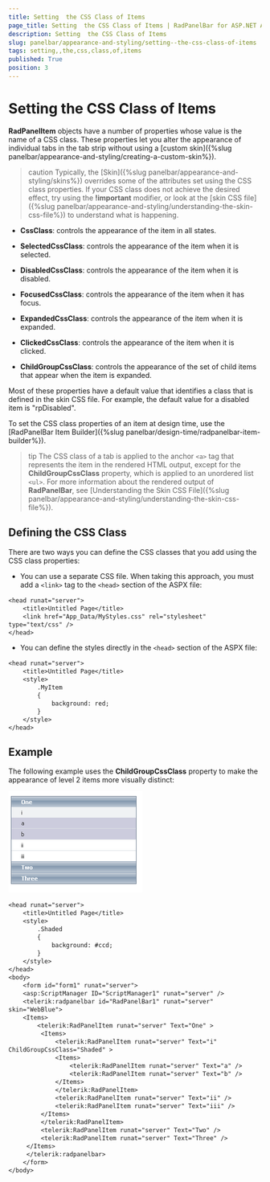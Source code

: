 ```yaml
---
title: Setting  the CSS Class of Items
page_title: Setting  the CSS Class of Items | RadPanelBar for ASP.NET AJAX Documentation
description: Setting  the CSS Class of Items
slug: panelbar/appearance-and-styling/setting--the-css-class-of-items
tags: setting,,the,css,class,of,items
published: True
position: 3
---
```


# Setting  the CSS Class of Items



**RadPanelItem** objects have a number of properties whose value is the name of a CSS class. These properties let you alter the appearance of individual tabs in the tab strip without using a [custom skin]({%slug panelbar/appearance-and-styling/creating-a-custom-skin%}).

>caution Typically, the [Skin]({%slug panelbar/appearance-and-styling/skins%}) overrides some of the attributes set using the CSS class properties. If your CSS class does not achieve the desired effect, try using the **!important** modifier, or look at the [skin CSS file]({%slug panelbar/appearance-and-styling/understanding-the-skin-css-file%}) to understand what is happening.
>


* **CssClass**: controls the appearance of the item in all states.

* **SelectedCssClass**: controls the appearance of the item when it is selected.

* **DisabledCssClass**: controls the appearance of the item when it is disabled.

* **FocusedCssClass**: controls the appearance of the item when it has focus.

* **ExpandedCssClass**: controls the appearance of the item when it is expanded.

* **ClickedCssClass**: controls the appearance of the item when it is clicked.

* **ChildGroupCssClass**: controls the appearance of the set of child items that appear when the item is expanded.

Most of these properties have a default value that identifies a class that is defined in the skin CSS file. For example, the default value for a disabled item is "rpDisabled".

To set the CSS class properties of an item at design time, use the [RadPanelBar Item Builder]({%slug panelbar/design-time/radpanelbar-item-builder%}).

>tip The CSS class of a tab is applied to the anchor `<a>` tag that represents the item in the rendered HTML output, except for the **ChildGroupCssClass** property, which is applied to an unordered list `<ul>`. For more information about the rendered output of **RadPanelBar**, see [Understanding the Skin CSS File]({%slug panelbar/appearance-and-styling/understanding-the-skin-css-file%}).
>


## Defining the CSS Class

There are two ways you can define the CSS classes that you add using the CSS class properties:

* You can use a separate CSS file. When taking this approach, you must add a `<link>` tag to the `<head>` section of the ASPX file:

````ASPNET
<head runat="server">
    <title>Untitled Page</title>
    <link href="App_Data/MyStyles.css" rel="stylesheet" type="text/css" />
</head>
````



* You can define the styles directly in the `<head>` section of the ASPX file:

````ASPNET
<head runat="server">
    <title>Untitled Page</title>
    <style>
        .MyItem
        {
            background: red;
        }
    </style>
</head>
````



## Example

The following example uses the **ChildGroupCssClass** property to make the appearance of level 2 items more visually distinct:

![CSS Properties](images/panelbar_cssclassproperties.png)

````ASPNET
<head runat="server">
    <title>Untitled Page</title>
    <style>
        .Shaded
        {
            background: #ccd;
        }
    </style>
</head>
<body>
    <form id="form1" runat="server">
    <asp:ScriptManager ID="ScriptManager1" runat="server" />
    <telerik:radpanelbar id="RadPanelBar1" runat="server" skin="WebBlue">      
    <Items>        
        <telerik:RadPanelItem runat="server" Text="One" >         
         <Items>            
             <telerik:RadPanelItem runat="server" Text="i" ChildGroupCssClass="Shaded" >              
             <Items>                
                 <telerik:RadPanelItem runat="server" Text="a" />                
                 <telerik:RadPanelItem runat="server" Text="b" />              
             </Items>            
             </telerik:RadPanelItem>            
             <telerik:RadPanelItem runat="server" Text="ii" />           
             <telerik:RadPanelItem runat="server" Text="iii" />          
         </Items>       
         </telerik:RadPanelItem>        
         <telerik:RadPanelItem runat="server" Text="Two" />       
         <telerik:RadPanelItem runat="server" Text="Three" />      
     </Items>    
     </telerik:radpanelbar>
    </form>
</body>
````


